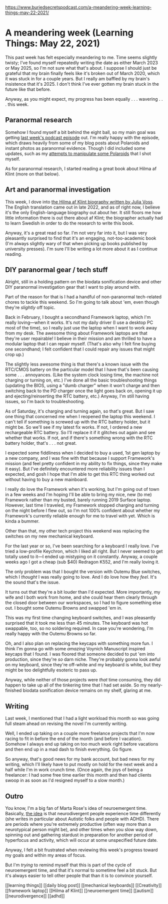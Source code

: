 https://www.buriedsecretspodcast.com/a-meandering-week-learning-things-may-22-2021/

# A meandering week (Learning Things: May 22, 2021)

This past week has felt especially meandering to me. Time seems slightly twisty; I've found myself repeatedly writing the date as either March 2023 or May 2025, so I'm not sure what that's about. I suppose I should just be grateful that my brain finally feels like it's broken out of March 2020, which it was stuck in for a couple years. But I really am baffled by my brain's insistence that it's 2025. I don't think I've ever gotten my brain stuck in the future like that before.

Anyway, as you might expect, my progress has been equally . . . wavering . . . this week. 

## Paranormal research
Somehow I found myself a bit behind the eight ball, so my main goal was getting [last week's podcast episode](https://www.buriedsecretspodcast.com/instant-photography-nostalgia-and-the-paranormal/) out. I'm really happy with the episode, which draws heavily from some of my blog posts about Polaroids and instant photos as paranormal evidence. Though I did included some updates, such as my [attempts to manipulate some Polaroids](https://www.buriedsecretspodcast.com/instant-photography-nostalgia-and-the-paranormal/) that I shot myself.

As for paranormal research, I started reading a great book about Hilma af Klint (more on that below).

## Art and paranormal investigation
This week, I dove into [the Hilma af Klint biography written by Julia Voss](https://press.uchicago.edu/ucp/books/book/chicago/H/bo180517543.html). The English translation came out in late 2022, and as of right now, I believe it's the only English-language biography out about her. It still floors me how little information there is out there about af Klint; the biographer actually had to learn Swedish in order to do the research to write this book. 

Anyway, it's a great read so far. I'm not very far into it, but I was very pleasantly surprised to find that it's an engaging, not-too-academic book (I'm always slightly wary of that when picking up books published by university presses). I'm sure I'll be writing a lot more about it as I continue reading.

## DIY paranormal gear / tech stuff
Alright, still in a holding pattern on the biodata sonification device and other DIY paranormal investigation gear that I want to play around with. 

Part of the reason for that is I had a handful of non-paranormal tech-related chores to tackle this weekend. So I'm going to talk about 'em, even though they're *slightly* off topic.

Back in February, I bought a secondhand Framework laptop, which I'm really loving—when it works. It's not my daily driver (I use a desktop PC most of the time), so I really just use the laptop when I want to work away from my desk. The awesome thing about Framework laptops are that they're user repairable! I believe in their mission and am thrilled to have a modular laptop that I can repair myself. (That's also why I felt fine buying one secondhand; I felt confident that I could repair any issues that might crop up.) 

The slightly less awesome thing is that there's a known issue with the RTC/CMOS battery on the particular model that I have that's been causing some . . . annoyances. (Like the system clock losing time, the machine not charging or turning on, etc.) I've done all the basic troubleshooting things (updating the BIOS, using a "dumb charger" when it won't charge and then switching back to the PD charger once the light goes back on, opening it up and ejecting/reinserting the RTC battery, etc.) Anyway, I'm still having issues, so I'm back to troubleshooting. 

As of Saturday, it's charging and turning again, so that's great. But I saw one thing that concerned me when I reopened the laptop this weekend. I can't tell if something is screwed up with the RTC battery holder, but it might be. So we'll see if my latest fix works. If not, I ordered a new rechargeable RTC battery. So I'll replace it if it glitches out again and see whether that works. If not, and if there's something wrong with the RTC battery holder, that's . . . not great.

I expected some fiddliness when I decided to buy a used, 1st gen laptop by a new company, and I was fine with that because I support Framework's mission (and feel pretty confident in my ability to fix things, since they make it easy). But I've definitely encountered more reliability issues than I expected, and gosh I hope that I'm able to get this RTC thing worked out without having to buy a new mainboard.

I really do love the Framework when it's working, but I'm going out of town in a few weeks and I'm hoping I'll be able to bring my nice, new (to me) Framework rather than my busted, barely running 2019 Surface laptop. However, last time I traveled, my Framework stopped charging and turning on the night before I flew out, so I'm not 100% confident about whether my Framework's currently reliable enough for me to travel with yet. Which is kinda a bummer.

Other than that, my other tech project this weekend was replacing the switches on my new mechanical keyboard. 

For the last year or so, I've been searching for a keyboard I really love. I've tried a low-profile Keychron, which I liked all right. But I never seemed to get totally used to it—I ended up mistyping on it constantly. Anyway, a couple weeks ago I got a cheap (sub $40) Redragon K552, and I'm really loving it. 

The only problem was that I bought the version with Outemu Blue switches, which I *thought* I was really going to love. And I do love how they *feel*. It's the sound that's the issue. 

It turns out that they're a bit louder than I'd expected. More importantly, my wife and I both work from home, and she could hear them clearly through the closed door between our workspaces, so I had to figure something else out. I bought some Outemu Browns and swapped 'em in. 

This was my first time changing keyboard switches, and I was pleasantly surprised that it took me less than 45 minutes. The keyboard was hot swappable, too, so no soldering required. In case you're wondering, I'm really happy with the Outemu Browns so far. 

Oh, and I also plan on replacing the keycaps with something more fun. I think I'm gonna go with some *amazing* Voynich Manuscript inspired keycaps that I found. I was floored that someone decided to put 'em into production, since they're *so* darn niche. They're probably gonna look awful on my keyboard, since they're off-white and my keyboard is white, but they might be too delightfully esoteric to pass up.

Anyway, while neither of those projects were *that* time consuming, they did happen to take up all of the tinkering time that I had set aside. So my nearly-finished biodata sonification device remains on my shelf, glaring at me.

## Writing
Last week, I mentioned that I had a light workload this month so was going full steam ahead on revising the novel I'm currently writing. 

Well, I ended up taking on a couple more freelance projects that I'm now racing to fit in before the end of the month (and before I vacation). Somehow I always end up taking on too much work right before vacations and then end up in a mad dash to finish everything. Go figure.

So anyway, that's good news for my bank account, but bad news for my writing, which I'll likely have to put mostly on hold for the next week and a half while I'm in work crunch time. (Once again, the joys of being a freelancer: I had some free time earlier this month and then had clients swoop in as soon as I'd resigned myself to a slow month.)

## Outro
You know, I'm a big fan of Marta Rose's idea of neuroemergent time. Basically, [the idea](https://www.martarose.com/freeresources) is that neurodivergent people experience time differently (she writes in particular about Autistic folks and people with ADHD). There are periods where you're extremely productive (often way more than a neurotypical person might be), and other times when you slow way down, spinning out and gathering stardust in preparation for another period of hyperfocus and activity, which will occur at some unspecified future date. 

Anyway, I felt a bit frustrated when reviewing this week's progress toward my goals and within my areas of focus. 

But I'm *trying* to remind myself that this is part of the cycle of neuroemergent time, and that it's normal to sometime feel a bit stuck. But it's always easier to tell other people that than it is to convince yourself.

[[learning things]] [[daily blog post]]
[[mechanical keyboards]]
[[Creativity]]
[[framework laptop]]
[[Hilma af Klint]]
[[neuroemergent time]]
[[autism]]
[[neurodivergence]]
[[adhd]]